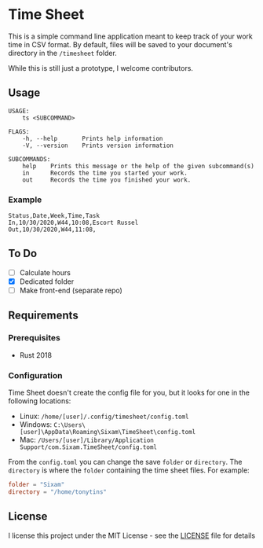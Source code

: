 # Time Sheet

This is a simple command line application meant to keep track of your work time in CSV format. By default, files will be saved to your document's directory in the ``/timesheet`` folder.

While this is still just a prototype, I welcome contributors.

## Usage

```
USAGE:
    ts <SUBCOMMAND>

FLAGS:
    -h, --help       Prints help information
    -V, --version    Prints version information

SUBCOMMANDS:
    help    Prints this message or the help of the given subcommand(s)
    in      Records the time you started your work.
    out     Records the time you finished your work.
```

### Example

```csv
Status,Date,Week,Time,Task
In,10/30/2020,W44,10:08,Escort Russel
Out,10/30/2020,W44,11:08,
```

## To Do

- [ ] Calculate hours
- [x] Dedicated folder
- [ ] Make front-end (separate repo)

## Requirements

### Prerequisites

- Rust 2018

### Configuration

Time Sheet doesn't create the config file for you, but it looks for one in the following locations:

- Linux: ``/home/[user]/.config/timesheet/config.toml``
- Windows: ``C:\Users\[user]\AppData\Roaming\Sixam\TimeSheet\config.toml``
- Mac: ``/Users/[user]/Library/Application Support/com.Sixam.TimeSheet/config.toml``

From the ``config.toml`` you can change the save ``folder`` or ``directory``. The ``directory`` is where the ``folder`` containing the time sheet files. For example:

```toml
folder = "Sixam"
directory = "/home/tonytins"
```

## License

I license this project under the MIT License - see the [LICENSE](LICENSE) file for details